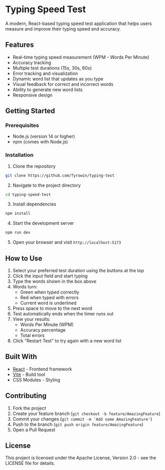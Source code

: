 # Typing Speed Test

A modern, React-based typing speed test application that helps users measure and improve their typing speed and accuracy.

## Features

- Real-time typing speed measurement (WPM - Words Per Minute)
- Accuracy tracking
- Multiple test durations (15s, 30s, 60s)
- Error tracking and visualization
- Dynamic word list that updates as you type
- Visual feedback for correct and incorrect words
- Ability to generate new word lists
- Responsive design

## Getting Started

### Prerequisites

- Node.js (version 14 or higher)
- npm (comes with Node.js)

### Installation

1. Clone the repository

```bash
git clone https://github.com/Tyrowin/typing-test
```

2. Navigate to the project directory

```bash
cd typing-speed-test
```

3. Install dependencies

```bash
npm install
```

4. Start the development server

```bash
npm run dev
```

5. Open your browser and visit `http://localhost:5173`

## How to Use

1. Select your preferred test duration using the buttons at the top
2. Click the input field and start typing
3. Type the words shown in the box above
4. Words turn:
   - Green when typed correctly
   - Red when typed with errors
   - Current word is underlined
5. Press space to move to the next word
6. Test automatically ends when the timer runs out
7. View your results:
   - Words Per Minute (WPM)
   - Accuracy percentage
   - Total errors
8. Click "Restart Test" to try again with a new word list

## Built With

- [React](https://reactjs.org/) - Frontend framework
- [Vite](https://vitejs.dev/) - Build tool
- CSS Modules - Styling

## Contributing

1. Fork the project
2. Create your feature branch (`git checkout -b feature/AmazingFeature`)
3. Commit your changes (`git commit -m 'Add some AmazingFeature'`)
4. Push to the branch (`git push origin feature/AmazingFeature`)
5. Open a Pull Request

## License

This project is licensed under the Apache License, Version 2.0 - see the LICENSE file for details.
